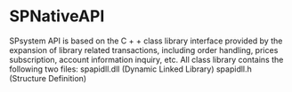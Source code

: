 SPNativeAPI
===========

SPsystem API is based on the C + + class library interface provided by the expansion of library related transactions, including order handling, prices subscription, account information inquiry, etc. All class library contains the following two files:
spapidll.dll (Dynamic Linked Library) spapidll.h (Structure Definition)

